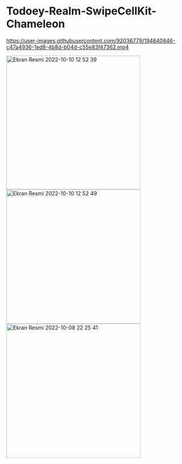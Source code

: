 # Todoey-Realm-SwipeCellKit-Chameleon




https://user-images.githubusercontent.com/92036779/194840846-c47a4936-1ed8-4b8d-b04d-c55e83f47362.mp4


<img width="355" alt="Ekran Resmi 2022-10-10 12 52 39" src="https://user-images.githubusercontent.com/92036779/194840796-5b014f37-6bed-4425-bdff-e5fec25de089.png">
<img width="356" alt="Ekran Resmi 2022-10-10 12 52 49" src="https://user-images.githubusercontent.com/92036779/194840819-63612dda-a058-4912-9f7f-b27316660fb4.png">
<img width="356" alt="Ekran Resmi 2022-10-08 22 25 41" src="https://user-images.githubusercontent.com/92036779/194841111-9cabaf90-20ff-476d-93f3-de8d1a41ec8d.png">
